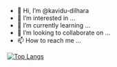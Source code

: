 - 👋 Hi, I’m @kavidu-dilhara
- 👀 I’m interested in ...
- 🌱 I’m currently learning ...
- 💞️ I’m looking to collaborate on ...
- 📫 How to reach me ...

<!---
kavidu-dilhara/kavidu-dilhara is a ✨ special ✨ repository because its `README.md` (this file) appears on your GitHub profile.
You can click the Preview link to take a look at your changes.
--->
[![Top Langs](https://github-readme-stats.vercel.app/api/top-langs/?username=kavidu-dilhara&layout=compact)](https://github.com/kavidu-dilhara/github-readme-stats)
